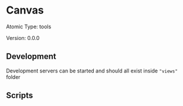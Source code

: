 # Canvas

Atomic Type: tools

Version: 0.0.0

## Development

Development servers can be started and should all exist inside `"views"` folder

## Scripts
